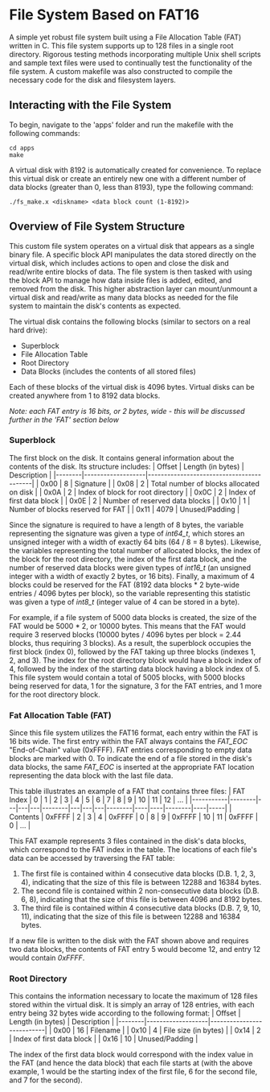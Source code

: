 # File System Based on FAT16
A simple yet robust file system built using a File Allocation Table (FAT) written in C. This file system supports up to 128 files in a single root directory. Rigorous testing methods incorporating multiple Unix shell scripts and sample text files were used to continually test the functionality of the file system. A custom makefile was also constructed to compile the necessary code for the disk and filesystem layers.

## Interacting with the File System
To begin, navigate to the 'apps' folder and run the makefile with the following commands:
~~~
cd apps
make
~~~
A virtual disk with 8192 is automatically created for convenience. To replace this virtual disk or create an entirely new one with a different number of data blocks (greater than 0, less than 8193), type the following command:
~~~
./fs_make.x <diskname> <data block count (1-8192)>
~~~

## Overview of File System Structure
This custom file system operates on a virtual disk that appears as a single binary file. A specific block API manipulates the data stored directly on the virtual disk, which includes actions to open and close the disk and read/write entire blocks of data. The file system is then tasked with using the block API to manage how data inside files is added, edited, and removed from the disk. This higher abstraction layer can mount/unmount a virtual disk and read/write as many data blocks as needed for the file system to maintain the disk's contents as expected.

The virtual disk contains the following blocks (similar to sectors on a real hard drive):
- Superblock
- File Allocation Table
- Root Directory
- Data Blocks (includes the contents of all stored files)

Each of these blocks of the virtual disk is 4096 bytes. Virtual disks can be created anywhere from 1 to 8192 data blocks.

*Note: each FAT entry is 16 bits, or 2 bytes, wide - this will be discussed further in the 'FAT' section below*

### Superblock
The first block on the disk. It contains general information about the contents of the disk. Its structure includes:
| Offset | Length (in bytes) | Description                              |
|--------|-------------------|------------------------------------------|
| 0x00   | 8                 | Signature                                |
| 0x08   | 2                 | Total number of blocks allocated on disk |
| 0x0A   | 2                 | Index of block for root directory        |
| 0x0C   | 2                 | Index of first data block                |
| 0x0E   | 2                 | Number of reserved data blocks           |
| 0x10   | 1                 | Number of blocks reserved for FAT        |
| 0x11   | 4079              | Unused/Padding                           |

Since the signature is required to have a length of 8 bytes, the variable representing the signature was given a type of *int64_t*, which stores an unsigned integer with a width of exactly 64 bits (64 / 8 = 8 bytes). Likewise, the variables representing the total number of allocated blocks, the index of the block for the root directory, the index of the first data block, and the number of reserved data blocks were given types of *int16_t* (an unsigned integer with a width of exactly 2 bytes, or 16 bits). Finally, a maximum of 4 blocks could be reserved for the FAT (8192 data blocks * 2 byte-wide entries / 4096 bytes per block), so the variable representing this statistic was given a type of *int8_t* (integer value of 4 can be stored in a byte).

For example, if a file system of 5000 data blocks is created, the size of the FAT would be 5000 * 2, or 10000 bytes. This means that the FAT would require 3 reserved blocks (10000 bytes / 4096 bytes per block = 2.44 blocks, thus requiring 3 blocks). As a result, the superblock occupies the first block (index 0), followed by the FAT taking up three blocks (indexes 1, 2, and 3). The index for the root directory block would have a block index of 4, followed by the index of the starting data block having a block index of 5. This file system would contain a total of 5005 blocks, with 5000 blocks being reserved for data, 1 for the signature, 3 for the FAT entries, and 1 more for the root directory block.

### Fat Allocation Table (FAT)
Since this file system utilizes the FAT16 format, each entry within the FAT is 16 bits wide. The first entry within the FAT always contains the *FAT_EOC* "End-of-Chain" value (0xFFFF). FAT entries corresponding to empty data blocks are marked with 0. To indicate the end of a file stored in the disk's data blocks, the same *FAT_EOC* is inserted at the appropriate FAT location representing the data block with the last file data.

This table illustrates an example of a FAT that contains three files:
| FAT Index |    0   | 1 | 2 | 3 |    4   | 5 | 6 | 7 |    8   |  9 | 10 |   11   | 12 | ... |
|-----------|--------|---|---|---|--------|---|---|---|--------|----|----|--------|----|-----|
|  Contents | 0xFFFF | 2 | 3 | 4 | 0xFFFF | 0 | 8 | 9 | 0xFFFF | 10 | 11 | 0xFFFF |  0 | ... |

This FAT example represents 3 files contained in the disk's data blocks, which correspond to the FAT index in the table. The locations of each file's data can be accessed by traversing the FAT table:
1. The first file is contained within 4 consecutive data blocks (D.B. 1, 2, 3, 4), indicating that the size of this file is between 12288 and 16384 bytes. 
2. The second file is contained within 2 non-consecutive data blocks (D.B. 6, 8), indicating that the size of this file is between 4096 and 8192 bytes.
3. The third file is contained within 4 consecutive data blocks (D.B. 7, 9, 10, 11), indicating that the size of this file is between 12288 and 16384 bytes.

If a new file is written to the disk with the FAT shown above and requires two data blocks, the contents of FAT entry 5 would become 12, and entry 12 would contain *0xFFFF*.

### Root Directory
This contains the information necessary to locate the maximum of 128 files stored within the virtual disk. It is simply an array of 128 entries, with each entry being 32 bytes wide according to the following format:
| Offset | Length (in bytes) | Description               |
|--------|-------------------|---------------------------|
| 0x00   | 16                | Filename                  |
| 0x10   | 4                 | File size (in bytes)      |
| 0x14   | 2                 | Index of first data block |
| 0x16   | 10                | Unused/Padding            |

The index of the first data block would correspond with the index value in the FAT (and hence the data block) that each file starts at (with the above example, 1 would be the starting index of the first file, 6 for the second file, and 7 for the second). 

